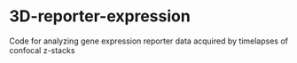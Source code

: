 # 3D-reporter-expression
Code for analyzing gene expression reporter data acquired by timelapses of confocal z-stacks
